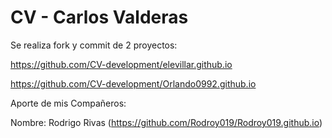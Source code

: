 # CV - Carlos Valderas

Se realiza fork y commit de 2 proyectos:

https://github.com/CV-development/elevillar.github.io

https://github.com/CV-development/Orlando0992.github.io

Aporte de mis Compañeros:

Nombre: Rodrigo Rivas (https://github.com/Rodroy019/Rodroy019.github.io)
